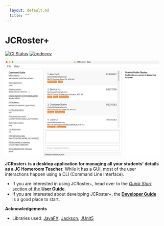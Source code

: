 ```yaml
---
  layout: default.md
  title: ""
---
```


# JCRoster+

[![CI Status](https://github.com/AY2425S2-CS2103T-T15-2/tp/workflows/Java%20CI/badge.svg)](https://github.com/AY2425S2-CS2103T-T15-2/tp/actions)
[![codecov](https://codecov.io/gh/AY2425S2-CS2103T-T15-2/tp/branch/master/graph/badge.svg)](https://app.codecov.io/gh/AY2425S2-CS2103T-T15-2/tp)

![Ui](images/Ui.png)

**JCRoster+ is a desktop application for managing all your students' details as a JC Homeroom Teacher.** While it has a GUI, most of the user interactions happen using a CLI (Command Line Interface).

* If you are interested in using JCRoster+, head over to the [_Quick Start_ section of the **User Guide**](UserGuide.html#quick-start).
* If you are interested about developing JCRoster+, the [**Developer Guide**](DeveloperGuide.html) is a good place to start.


**Acknowledgements**

* Libraries used: [JavaFX](https://openjfx.io/), [Jackson](https://github.com/FasterXML/jackson), [JUnit5](https://github.com/junit-team/junit5)

